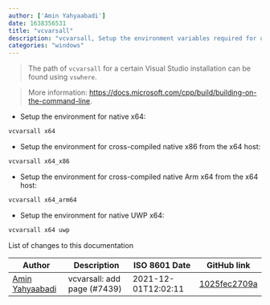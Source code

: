 ```yaml
---
author: ['Amin Yahyaabadi']
date: 1638356531
title: "vcvarsall"
description: "vcvarsall, Setup the environment variables required for using the Microsoft Visual Studio tools from the command line."
categories: "windows"
---
```

> The path of `vcvarsall` for a certain Visual Studio installation can be found using `vswhere`.

> More information: <https://docs.microsoft.com/cpp/build/building-on-the-command-line>.

- Setup the environment for native x64:

```bash
vcvarsall x64
```

- Setup the environment for cross-compiled native x86 from the x64 host:

```bash
vcvarsall x64_x86
```

- Setup the environment for cross-compiled native Arm x64 from the x64 host:

```bash
vcvarsall x64_arm64
```

- Setup the environment for native UWP x64:

```bash
vcvarsall x64 uwp
```
List of changes to this documentation


Author | Description | ISO 8601 Date | GitHub link
------|-----|-----|-----
[Amin Yahyaabadi](mailto:aminyahyaabadi74@gmail.com) | vcvarsall: add page (#7439) | 2021-12-01T12:02:11 | [1025fec2709a](https://github.com/tldr-pages/tldr/commit/1025fec2709affd30384f1257caaefebf51c73f1)

